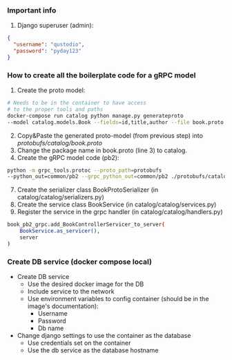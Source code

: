 ### Important info
1. Django superuser (admin):
```json
{
  "username": "qustodio", 
  "password": "pyday123"
}
```

### How to create all the boilerplate code for a gRPC model
1. Create the proto model:
```bash
# Needs to be in the container to have access 
# to the proper tools and paths
docker-compose run catalog python manage.py generateproto 
--model catalog.models.Book --fields=id,title,author --file book.proto
```
2. Copy&Paste the generated proto-model (from previous step) into _protobufs/catalog/book.proto_
3. Change the package name in book.proto (line 3) to catalog.
4. Create the gRPC model code (pb2):
```bash
python -m grpc_tools.protoc --proto_path=protobufs 
--python_out=common/pb2 --grpc_python_out=common/pb2 ./protobufs/catalog/book.proto
```
7. Create the serializer class BookProtoSerializer (in catalog/catalog/serializers.py)
8. Create the service class BookService (in catalog/catalog/services.py)
9. Register the service in the grpc handler (in catalog/catalog/handlers.py)
```bash
book_pb2_grpc.add_BookControllerServicer_to_server(
    BookService.as_servicer(), 
    server
)
```


### Create DB service (docker compose local)
- Create DB service
    - Use the desired docker image for the DB
    - Include service to the network
    - Use environment variables to config container (should be in the image's documentation):
        - Username
        - Password
        - Db name
- Change django settings to use the container as the database
    - Use credentials set on the container
    - Use the db service as the database hostname

